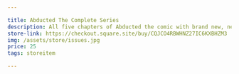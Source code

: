 ```yaml
---

title: Abducted The Complete Series
description: All five chapters of Abducted the comic with brand new, never-before-published art, bagged and boarded for your longbox!
store-link: https://checkout.square.site/buy/CQJCO4RBWHNZ27IC6KXBHZM3
img: /assets/store/issues.jpg
price: 25
tags: storeitem

---
```

